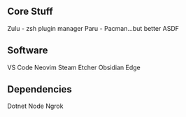 
## Core Stuff

Zulu - zsh plugin manager
Paru - Pacman...but better
ASDF



## Software

VS Code
Neovim
Steam
Etcher
Obsidian
Edge


## Dependencies

Dotnet
Node
Ngrok